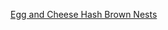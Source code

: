 ---
layout: post
wordpress_id: 1427
wordpress_url: http://noesbueno.com/archives/1427
date: '2012-03-03 15:08:15 -0600'
date_gmt: '2012-03-03 20:08:15 -0600'
body: |
  <p><a href="http://www.epicponyz.com/2012/03/egg-and-cheese-hash-brown-nests.html">Egg and Cheese Hash Brown Nests</a></p>
---